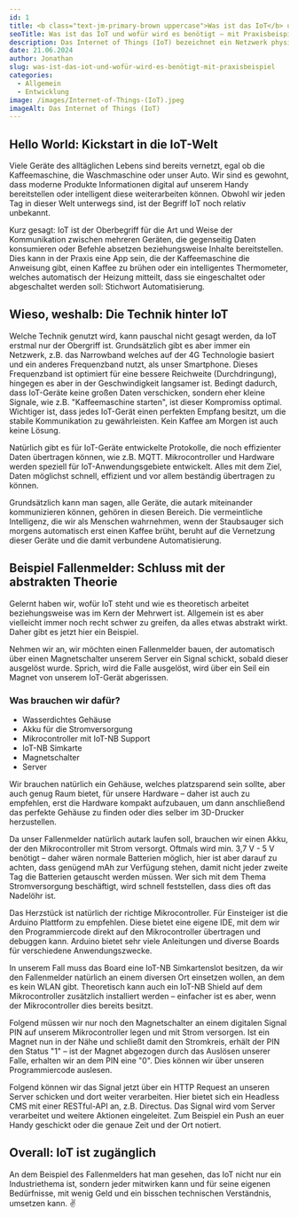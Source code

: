 ```yaml
---
id: 1
title: <b class="text-jm-primary-brown uppercase">Was ist das IoT</b> und wofür wird es <b class="text-jm-primary-brown uppercase">benötigt</b> – mit Praxisbeispiel
seoTitle: Was ist das IoT und wofür wird es benötigt – mit Praxisbeispiel
description: Das Internet of Things (IoT) bezeichnet ein Netzwerk physischer Objekte („Things“), die mit Sensoren, Software und anderer Technologie ausgestattet sind. Diese Objekte können sich über das Internet mit anderen Geräten und Systemen vernetzen und Daten austauschen.
date: 21.06.2024
author: Jonathan
slug: was-ist-das-iot-und-wofür-wird-es-benötigt-mit-praxisbeispiel
categories:
  - Allgemein
  - Entwicklung
image: /images/Internet-of-Things-(IoT).jpeg
imageAlt: Das Internet of Things (IoT)
---
```


## Hello World: Kickstart in die IoT-Welt

Viele Geräte des alltäglichen Lebens sind bereits vernetzt, egal ob die Kaffeemaschine, die Waschmaschine oder unser
Auto. Wir sind es gewohnt, dass moderne Produkte Informationen digital auf unserem Handy bereitstellen oder intelligent
diese weiterarbeiten können. Obwohl wir jeden Tag in dieser Welt unterwegs sind, ist der Begriff IoT noch relativ
unbekannt.

Kurz gesagt: IoT ist der Oberbegriff für die Art und Weise der Kommunikation zwischen mehreren Geräten, die gegenseitig
Daten konsumieren oder Befehle absetzen beziehungsweise Inhalte bereitstellen. Dies kann in der Praxis eine App sein,
die der Kaffeemaschine die Anweisung gibt, einen Kaffee zu brühen oder ein intelligentes Thermometer, welches
automatisch der Heizung mitteilt, dass sie eingeschaltet oder abgeschaltet werden soll: Stichwort Automatisierung.

## Wieso, weshalb: Die Technik hinter IoT

Welche Technik genutzt wird, kann pauschal nicht gesagt werden, da IoT erstmal nur der Obergriff ist. Grundsätzlich gibt
es aber immer ein Netzwerk, z.B. das Narrowband welches auf der 4G Technologie basiert und ein anderes Frequenzband
nutzt, als unser Smartphone. Dieses Frequenzband ist optimiert für eine bessere Reichweite (Durchdringung), hingegen es
aber in der Geschwindigkeit langsamer ist. Bedingt dadurch, dass IoT-Geräte keine großen Daten verschicken, sondern eher
kleine Signale, wie z.B. "Kaffeemaschine starten", ist dieser Kompromiss optimal. Wichtiger ist, dass jedes IoT-Gerät
einen perfekten Empfang besitzt, um die stabile Kommunikation zu gewährleisten. Kein Kaffee am Morgen ist auch keine
Lösung.

Natürlich gibt es für IoT-Geräte entwickelte Protokolle, die noch effizienter Daten übertragen können, wie z.B. MQTT.
Mikrocontroller und Hardware werden speziell für IoT-Anwendungsgebiete entwickelt. Alles mit dem Ziel, Daten möglichst
schnell, effizient und vor allem beständig übertragen zu können.

Grundsätzlich kann man sagen, alle Geräte, die autark miteinander kommunizieren können, gehören in diesen Bereich. Die
vermeintliche Intelligenz, die wir als Menschen wahrnehmen, wenn der Staubsauger sich morgens automatisch erst einen
Kaffee brüht, beruht auf die Vernetzung dieser Geräte und die damit verbundene Automatisierung.

## Beispiel Fallenmelder: Schluss mit der abstrakten Theorie

Gelernt haben wir, wofür IoT steht und wie es theoretisch arbeitet beziehungsweise was im Kern der Mehrwert ist.
Allgemein ist es aber vielleicht immer noch recht schwer zu greifen, da alles etwas abstrakt wirkt. Daher gibt es jetzt
hier ein Beispiel.

Nehmen wir an, wir möchten einen Fallenmelder bauen, der automatisch über einen Magnetschalter unserem Server ein Signal
schickt, sobald dieser ausgelöst wurde. Sprich, wird die Falle ausgelöst, wird über ein Seil ein Magnet von unserem
IoT-Gerät abgerissen.

### Was brauchen wir dafür?

- Wasserdichtes Gehäuse
- Akku für die Stromversorgung
- Mikrocontroller mit IoT-NB Support
- IoT-NB Simkarte
- Magnetschalter
- Server

Wir brauchen natürlich ein Gehäuse, welches platzsparend sein sollte, aber auch genug Raum bietet, für unsere Hardware –
daher ist auch zu empfehlen, erst die Hardware kompakt aufzubauen, um dann anschließend das perfekte Gehäuse zu finden
oder dies selber im 3D-Drucker herzustellen.

Da unser Fallenmelder natürlich autark laufen soll, brauchen wir einen Akku, der den Mikrocontroller mit Strom versorgt.
Oftmals wird min. 3,7 V - 5 V benötigt – daher wären normale Batterien möglich, hier ist aber darauf zu achten, dass
genügend mAh zur Verfügung stehen, damit nicht jeder zweite Tag die Batterien getauscht werden müssen. Wer sich mit dem
Thema Stromversorgung beschäftigt, wird schnell feststellen, dass dies oft das Nadelöhr ist.

Das Herzstück ist natürlich der richtige Mikrocontroller. Für Einsteiger ist die Arduino Plattform zu empfehlen. Diese
bietet eine eigene IDE, mit dem wir den Programmiercode direkt auf den Mikrocontroller übertragen und debuggen kann.
Arduino bietet sehr viele Anleitungen und diverse Boards für verschiedene Anwendungszwecke.

In unserem Fall muss das Board eine IoT-NB Simkartenslot besitzen, da wir den Fallenmelder natürlich an einem diversen
Ort einsetzen wollen, an dem es kein WLAN gibt. Theoretisch kann auch ein IoT-NB Shield auf dem Mikrocontroller
zusätzlich installiert werden – einfacher ist es aber, wenn der Mikrocontroller dies bereits besitzt.

Folgend müssen wir nur noch den Magnetschalter an einem digitalen Signal PIN auf unserem Mikrocontroller legen und mit
Strom versorgen. Ist ein Magnet nun in der Nähe und schließt damit den Stromkreis, erhält der PIN den Status "1" – ist
der Magnet abgezogen durch das Auslösen unserer Falle, erhalten wir an dem PIN eine "0". Dies können wir über unseren
Programmiercode auslesen.

Folgend können wir das Signal jetzt über ein HTTP Request an unseren Server schicken und dort weiter verarbeiten. Hier
bietet sich ein Headless CMS mit einer RESTful-API an, z.B. Directus. Das Signal wird vom Server verarbeitet und weitere
Aktionen eingeleitet. Zum Beispiel ein Push an euer Handy geschickt oder die genaue Zeit und der Ort notiert.

## Overall: IoT ist zugänglich

An dem Beispiel des Fallenmelders hat man gesehen, das IoT nicht nur ein Industriethema ist, sondern jeder mitwirken
kann und für seine eigenen Bedürfnisse, mit wenig Geld und ein bisschen technischen Verständnis, umsetzen kann. ✌️
